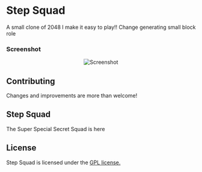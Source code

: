 # Step Squad
A small clone of 2048
I make it easy to play!! Change generating small block role

### Screenshot

<p align="center">
  <img src="http://pictures.gabrielecirulli.com/2048-20140309-234100.png" alt="Screenshot"/>
</p>


## Contributing
Changes and improvements are more than welcome! 

## Step Squad
The Super Special Secret Squad is here

## License
Step Squad is licensed under the [GPL license.](https://github.com/chillyc/4096/LICENSE)        
